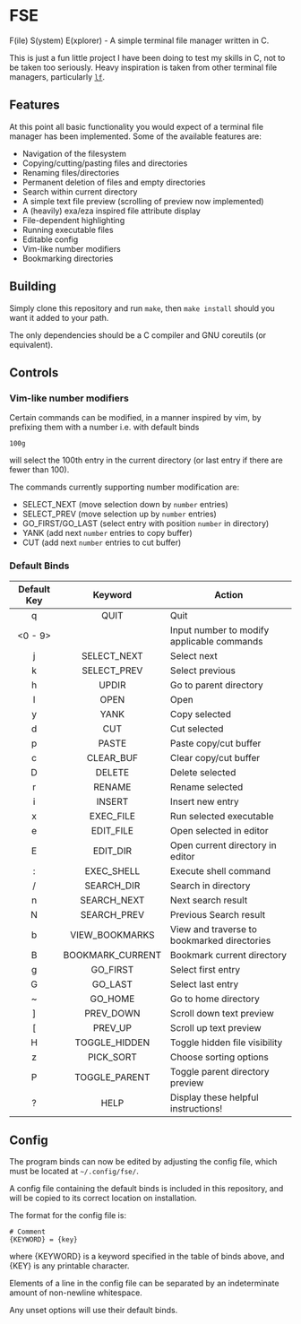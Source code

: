 # FSE

F(ile) S(ystem) E(xplorer) - A simple terminal file manager written in C.

This is just a fun little project I have been doing to test my skills in C, not to be taken too seriously. Heavy inspiration is taken from other terminal file managers, particularly [`lf`](https://github.com/gokcehan/lf).

## Features

At this point all basic functionality you would expect of a terminal file manager has been implemented. Some of the available features are:
- Navigation of the filesystem
- Copying/cutting/pasting files and directories
- Renaming files/directories
- Permanent deletion of files and empty directories
- Search within current directory
- A simple text file preview (scrolling of preview now implemented)
- A (heavily) exa/eza inspired file attribute display
- File-dependent highlighting
- Running executable files
- Editable config
- Vim-like number modifiers
- Bookmarking directories

## Building

Simply clone this repository and run `make`, then `make install` should you want it added to your path. 

The only dependencies should be a C compiler and GNU coreutils (or equivalent).

## Controls

### Vim-like number modifiers

Certain commands can be modified, in a manner inspired by vim, by prefixing them with a number i.e. with default binds

```
100g
```

will select the 100th entry in the current directory (or last entry if there are fewer than 100).

The commands currently supporting number modification are:
- SELECT_NEXT (move selection down by `number` entries)
- SELECT_PREV (move selection up by `number` entries)
- GO_FIRST/GO_LAST (select entry with position `number` in directory)
- YANK (add next `number` entries to copy buffer)
- CUT (add next `number` entries to cut buffer)

### Default Binds

|Default Key|Keyword|Action|
|:---:|:---:|---|
| q | QUIT | Quit |
| <0 - 9> |  | Input number to modify applicable commands  |
| j | SELECT_NEXT |  Select next |
| k | SELECT_PREV |  Select previous |
| h | UPDIR |  Go to parent directory |
| l | OPEN |  Open |
| y | YANK |  Copy selected |
| d | CUT |  Cut selected |
| p | PASTE |  Paste copy/cut buffer |
| c | CLEAR_BUF |  Clear copy/cut buffer |
| D | DELETE |  Delete selected |
| r | RENAME |  Rename selected |
| i | INSERT | Insert new entry |
| x | EXEC_FILE |  Run selected executable |
| e | EDIT_FILE |  Open selected in editor |
| E | EDIT_DIR |  Open current directory in editor |
| : | EXEC_SHELL |  Execute shell command |
| / | SEARCH_DIR |  Search in directory |
| n | SEARCH_NEXT |  Next search result |
| N | SEARCH_PREV |  Previous Search result |
| b | VIEW_BOOKMARKS | View and traverse to bookmarked directories |
| B | BOOKMARK_CURRENT | Bookmark current directory |
| g | GO_FIRST |  Select first entry |
| G | GO_LAST |  Select last entry |
| ~ | GO_HOME | Go to home directory |
| ] | PREV_DOWN |  Scroll down text preview |
| [ | PREV_UP |  Scroll up text preview |
| H | TOGGLE_HIDDEN |  Toggle hidden file visibility |
| z | PICK_SORT |  Choose sorting options |
| P | TOGGLE_PARENT |  Toggle parent directory preview |
| ? | HELP |  Display these helpful instructions! |

## Config

The program binds can now be edited by adjusting the config file, which must be located at `~/.config/fse/`.

A config file containing the default binds is included in this repository, and will be copied to its correct location on installation.

The format for the config file is:
```
# Comment
{KEYWORD} = {key}
```

where {KEYWORD} is a keyword specified in the table of binds above, and {KEY} is any printable character.

Elements of a line in the config file can be separated by an indeterminate amount of non-newline whitespace.

Any unset options will use their default binds.
